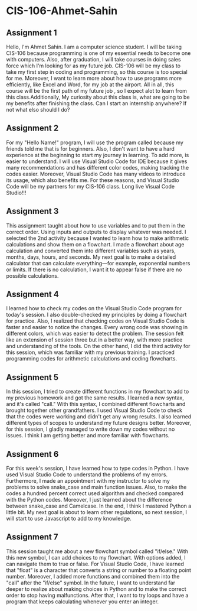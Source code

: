 # CIS-106-Ahmet-Sahin

## Assignment 1

Hello, I'm Ahmet Sahin. I am a computer science student. I will be taking CIS-106 because programming is one of my essential needs to become one with computers. Also, after graduation, I will take courses in doing sales force which I'm looking for as my future job. CIS-106 will be my class to take my first step in coding and programming, so this course is too special for me. Moreover, I want to learn more about how to use programs more efficiently, like Excel and Word, for my job at the airport. All in all, this course will be the first path of my future job , so I expect alot to learn from this class.Additionally, My curiosity about this class is, what are going to be my benefits after finishing the class. Can I start an internship anywhere? If not what elso should I do?

## Assignment 2

For my "Hello Name!" program, I will use the program called because my friends told me that is for beginners. Also, I don't want to have a hard experience at the beginning to start my journey in learning. To add more, is easier to understand. I will use Visual Studio Code for IDE because it gives many recommendations and has different color codes, making tracking the codes easier. Moreover, Visual Studio Code has many videos to introduce its usage, which also benefits me. For these reasons, and Visual Studio Code will be my partners for my CIS-106 class. Long live Visual Code Studio!!!

## Assignment 3

This assignment taught about how to use variables and to put them in the correct order. Using inputs and outputs to display whatever was needed. I selected the 2nd activity because I wanted to learn how to make arithmetic calculations and show them on a flowchart. I made a flowchart about age calculation and converted them into different variables such as years, months, days, hours, and seconds. My next goal is to make a detailed calculator that can calculate everything—for example, exponential numbers or limits. If there is no calculation, I want it to appear false if there are no possible calculations.  

## Assignment 4

I learned how to check my codes on the Visual Studio Code program for today's session. I also double-checked my principles by doing a flowchart for practice. Also, I realized that checking codes on Visual Studio Code is faster and easier to notice the changes. Every wrong code was showing in different colors, which was easier to detect the problem. The session felt like an extension of session three but in a better way, with more practice and understanding of the tools. On the other hand, I did the third activity for this session, which was familiar with my previous training. I practiced programming codes for arithmetic calculations and coding flowcharts.

## Assignment 5

In this session, I tried to create different functions in my flowchart to add to my previous homework and got the same results. I learned a new syntax, and it's called "call." With this syntax, I combined different flowcharts and brought together other grandfathers. I used Visual Studio Code to check that the codes were working and didn't get any wrong results. I also learned different types of scopes to understand my future designs better. Moreover, for this session, I gladly managed to write down my codes without no issues. I think I am getting better and more familiar with flowcharts.

## Assignment 6

For this week's session, I have learned how to type codes in Python. I have used Visual Studio Code to understand the problems of my errors. Furthermore, I made an appointment with my instructor to solve my problems to solve snake_case and main function issues. Also, to make the codes a hundred percent correct used algorithm and checked compared with the Python codes. Moreover, I just learned about the difference between snake_case and Camelcase. In the end, I think I mastered Python a little bit. My next goal is about to learn other regulations, so next session, I will start to use Javascript to add to my knowledge. 

## Assignment 7

This session taught me about a new flowchart symbol called "if/else." With this new symbol, I can add choices to my flowchart. With options added, I can navigate them to true or false. For Visual Studio Code, I have learned that "float" is a character that converts a string or number to a floating point number. Moreover, I added more functions and combined them into the "call" after the "if/else" symbol. In the future, I want to understand far deeper to realize about making choices in Python and to make the correct order to stop having malfunctions. After that, I want to try loops and have a program that keeps calculating whenever you enter an integer.
